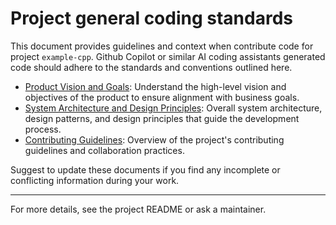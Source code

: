 # Project general coding standards

This document provides guidelines and context when contribute code for project `example-cpp`. Github Copilot or similar AI coding assistants generated code should adhere to the standards and conventions outlined here.

* [Product Vision and Goals](../PRODUCT.md): Understand the high-level vision and objectives of the product to ensure alignment with business goals.
* [System Architecture and Design Principles](../ARCHITECTURE.md): Overall system architecture, design patterns, and design principles that guide the development process.
* [Contributing Guidelines](../CONTRIBUTING.md): Overview of the project's contributing guidelines and collaboration practices.

Suggest to update these documents if you find any incomplete or conflicting information during your work.

---
For more details, see the project README or ask a maintainer.
